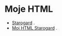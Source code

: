 # Moje HTML

* [Starogard](website/asciidoc.adoc) .
* [Moj HTML Starogard](https://github.com/dklein87/website/tree/master/docs) .

